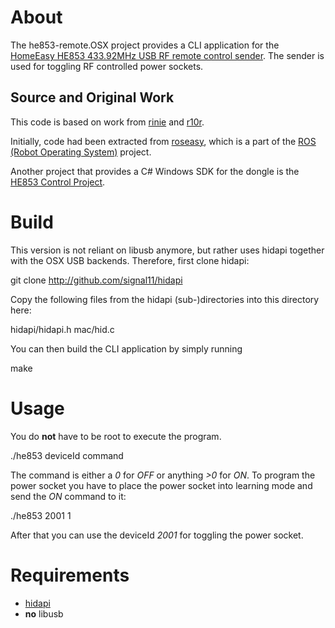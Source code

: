 # About

The he853-remote.OSX project provides a CLI application for the 
[HomeEasy HE853 433.92MHz USB RF remote control sender](http://www.elro.eu/en/produkte/cat/home-automation/home-easy-next/sender2/fernbedienbarer-pc-usb-dongle).
The sender is used for toggling RF controlled power sockets.

## Source and Original Work

This code is based on work from
[rinie](https://github.com/rinie) and [r10r](https://github.com/r10r).

Initially, code had been extracted from [roseasy](http://wiki.ros.org/roseasy),
which is a part of the [ROS (Robot Operating System)](http://wiki.ros.org/) project.

Another project that provides a C# Windows SDK for the dongle is
the [HE853 Control Project](http://he853control.sourceforge.net/).

# Build

This version is not reliant on libusb anymore, but rather uses hidapi together with the OSX USB backends.
Therefore, first clone hidapi:

  git clone http://github.com/signal11/hidapi

Copy the following files from the hidapi (sub-)directories into this directory here:

  hidapi/hidapi.h
  mac/hid.c

You can then build the CLI application by simply running

  make
 
# Usage

You do **not** have to be root to execute the program.

  ./he853 deviceId command

The command is either a *0* for *OFF* or anything *>0* for *ON*.
To program the power socket you have to place the power socket into learning 
mode and send the *ON* command to it:

  ./he853 2001 1

After that you can use the deviceId *2001* for toggling the power socket.

# Requirements

* [hidapi](https://github.com/signal11/hidapi)
* **no** libusb
